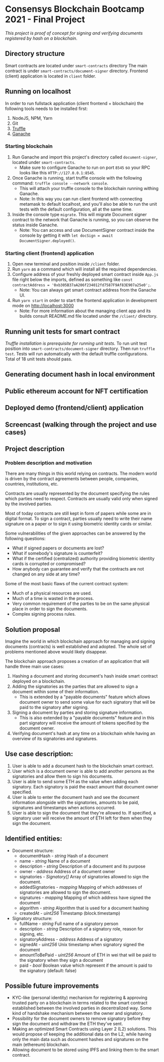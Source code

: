 # Consensys Blockchain Bootcamp 2021 - Final Project
*This project is proof of concept for signing and verifying documents registered by hash on a blockchain.*

## Directory structure
Smart contracts are located under `smart-contracts` directory
The main contract is under `smart-contracts/document-signer` directory.
Frontend (client) application is located in `client` folder.

## Running on localhost
In order to run fullstack application (client frontend + blockchain) the following tools needs to be installed first:
1. NodeJS, NPM, Yarn
2. Git
3. [Truffle](https://trufflesuite.com/truffle)
4. [Ganache](https://trufflesuite.com/ganache)

### Starting blockchain
1. Run Ganache and import this project's directory called `document-signer`, located under `smart-contracts`. 
   - Make sure to configure Ganache to run on port `8545` so your RPC looks like this `HTTP://127.0.0.1:8545`.
2. Once Ganache is running, start truffle console with the following command: `truffle console --network console`.
   - This will attach your truffle console to the blockchain running withing Ganache.
   - Note: In this way you can run client frontend with connecting metamask to default localhost, and you'll also be able to run the unit tests with the default configuration, all at the same time.
3. Inside the console type `migrate`. This will migrate Document signer contract to the network that Ganache is running, so you can observe the status inside Ganache.
   - Note: You can access and use DocumentSigner contract inside the console by getting it with `let docSign = await DocumentSigner.deployed()`. 

### Starting client (frontend) application
1. Open new terminal and position inside `/client` folder.
2. Run `yarn` as a command which will install all the required dependencies.
3. Configure address of your freshly deployed smart contract inside `App.js` file right below the imports, defined as something like `const contractAddress = '0xb305B37aA206f234012fd7587F9Af83E907a25e0';`.
   - Note: You can always get smart contract address from the Ganache UI.
4. Run `yarn start` in order to start the frontend application in development mode on [http://localhost:3000](http://localhost:3000)
   - Note: For more information about the managing client app and its builds consult README.md file located under the `/client/` directory.

## Running unit tests for smart contract
_Truffle installation is prerequisite for running unit tests._
To run unit test position into `smart-contracts/document-signer` directory.
Then run `truffle test`.
Tests will run automatically with the default truffle configurations.
Total of 18 unit tests should pass.

## Generating document hash in local environment


## Public ethereum account for NFT certification

## Deployed demo (frontend/client) application

## Screencast (walking through the project and use cases)

## Project description

### Problem description and motivation
There are many things in this world relying on contracts. 
The modern world is driven by the contract agreements between people, companies, countries, institutions, etc.

Contracts are usually represented by the document specifying the rules which parties need to respect. 
Contracts are usually valid only when signed by the involved parties.

Most of today contracts are still kept in form of papers while some are in digital format.
To sign a contract, parties usually need to write their name signature on a paper or to sign it using biometric 
identity cards or similar.

Some vulnerabilities of the given approaches can be answered by the following questions:
 - What if signed papers or documents are lost?
 - What if somebody's signature is counterfeit?
 - What if the certified (centralized) authority providing biometric identity cards is corrupted or compromised?
 - How anybody can guarantee and verify that the contracts are not changed on any side at any time?
 
Some of the most basic flaws of the current contract system:
 - Much of a physical resources are used.
 - Much of a time is wasted in the process.
 - Very common requirement of the parties to be on the same physical place in order to sign the documents.
 - Complex signing process rules.
 
## Solution proposal
Imagine the world in which blockchain approach for managing and signing documents (contracts) is well established and adopted. 
The whole set of problems mentioned above would likely disappear.

The blockchain approach proposes a creation of an application that will handle three  main use cases:
1. Hashing a document and storing document's hash inside smart contract deployed on a blockchain.
2. Adding the signatories as the parties that are allowed to sign a document within some of their information.
   - This is extended by a "payable documents" feature which allows document owner to send some value for each signatory that will be paid to the signatory after signing.
3. Signing a document by parties and storing signature information.
   - This is also extended by a "payable documents" feature and in this part signatory will receive the amount of tokens specified by the document owner.
4. Verifying document's hash at any time on a blockchain while having an overview of its signatories and signatures.

## Use case description:
1. User is able to add a document hash to the blockchain smart contract.
2. User which is a document owner is able to add another persons as the signatories and allow them to sign his documents.
3. User is able to send some ETH as the value when adding each signatory. Each signatory is paid the exact amount that document owner specified.
4. User is able to enter the document hash and see the document information alongside with the signatories, amounts to be paid, signatures and timestamps when actions occurred.
5. User is able to sign the document that they're allowed to. If specified, a signatory user will receive the amount of ETH left for them when they sign the document.

## Identified entities:
 - Document structure: 
   - documentHash - _string_ Hash of a document
   - name - _string_ Name of a document
   - description - _string_ Description of a document and its purpose
   - owner - _address_ Address of a document owner
   - signatories - _Signatory[]_ Array of signatories allowed to sign the document.
   - addedSignatories - _mapping_ Mapping of which addresses of signatories are allowed to sign the document.
   - signatures - _mapping_ Mapping of which address have signed the document
   - algorithm - _string_ Algorithm that is used for a document hashing
   - createdAt - _uint256_ Timestamp (block.timestamp)
 - Signatory structure: 
   - fullName - _string_ Full name of a signatory person
   - description - _string_ Description of a signatory role, reason for signing, etc.
   - signatoryAddress - _address_ Address of a signatory
   - signedAt - _uint256_ Unix timestamp when signatory signed the document
   - amountToBePaid - _uint256_ Amount of ETH in wei that will be paid to the signatory when they sign a document
   - paid - _bool_ Boolean value which represent if the amount is paid to the signatory (default: false)
   
## Possible future improvements
- KYC-like (personal identity) mechanism for registering & approving trusted party on a blockchain in terms related to 
the smart contract established between the involved parties in decentralized way. 
Some kind of handshake mechanism between the owner and signatory.
- Possibility for the document owners to remove signatory before they sign the document and withdraw the ETH they've sent.
- Making an optimized Smart Contracts using Layer 2 (L2) solutions. This would propose of keeping the additional data 
on the L2, while having only the main data such as document hashes and signatures on the main (ethereum) blockchain.
- Allowing document to be stored using IPFS and linking them to the smart contract.
